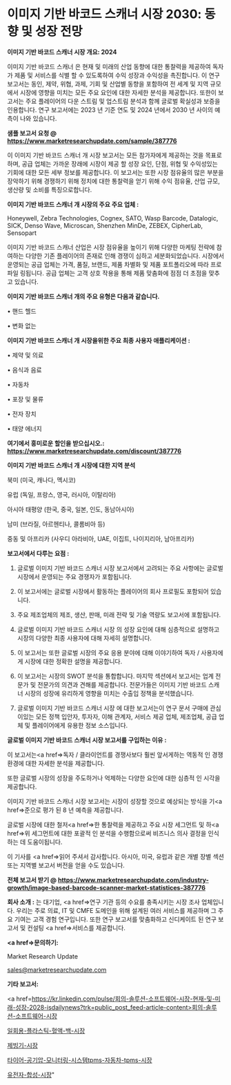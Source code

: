 # 이미지 기반 바코드 스캐너 시장 2030: 동향 및 성장 전망

<strong>이미지 기반 바코드 스캐너 시장 개요: 2024</strong>

이미지 기반 바코드 스캐너 은 현재 및 미래의 산업 동향에 대한 통찰력을 제공하여 독자가 제품 및 서비스를 식별 할 수 있도록하여 수익 성장과 수익성을 촉진합니다. 이 연구 보고서는 동인, 제약, 위협, 과제, 기회 및 산업별 동향을 포함하여 전 세계 및 지역 규모에서 시장에 영향을 미치는 모든 주요 요인에 대한 자세한 분석을 제공합니다. 또한이 보고서는 주요 플레이어의 다운 스트림 및 업스트림 분석과 함께 글로벌 확실성과 보증을 인용합니다. 연구 보고서에는 2023 년 기준 연도 및 2024 년에서 2030 년 사이의 예측이 나와 있습니다.



<strong>샘플 보고서 요청 @ <a href=https://www.marketresearchupdate.com/sample/387776>https://www.marketresearchupdate.com/sample/387776</a></strong>

이 이미지 기반 바코드 스캐너 개 시장 보고서는 모든 참가자에게 제공하는 것을 목표로하며, 공급 업체는 가까운 장래에 시장이 제공 할 성장 요인, 단점, 위협 및 수익성있는 기회에 대한 모든 세부 정보를 제공합니다. 이 보고서는 또한 시장 점유율의 많은 부분을 장악하기 위해 경쟁하기 위해 정치에 대한 통찰력을 얻기 위해 수익 점유율, 산업 규모, 생산량 및 소비를 특징으로합니다.



<strong>이미지 기반 바코드 스캐너 개 시장의 주요 주요 업체 :</strong>

Honeywell, Zebra Technologies, Cognex, SATO, Wasp Barcode, Datalogic, SICK, Denso Wave, Microscan, Shenzhen MinDe, ZEBEX, CipherLab, Sensopart

이미지 기반 바코드 스캐너 산업은 시장 점유율을 높이기 위해 다양한 마케팅 전략에 참여하는 다양한 기존 플레이어의 존재로 인해 경쟁이 심하고 세분화되었습니다. 시장에서 운영되는 공급 업체는 가격, 품질, 브랜드, 제품 차별화 및 제품 포트폴리오에 따라 프로파일 링됩니다. 공급 업체는 고객 상호 작용을 통해 제품 맞춤화에 점점 더 초점을 맞추고 있습니다.



<strong>이미지 기반 바코드 스캐너 개의 주요 유형은 다음과 같습니다.</strong>

• 핸드 헬드

• 변화 없는



<strong>이미지 기반 바코드 스캐너 개 시장을위한 주요 최종 사용자 애플리케이션 :</strong>

• 제약 및 의료

• 음식과 음료

• 자동차

• 포장 및 물류

• 전자 장치

• 태양 에너지



<strong>여기에서 흥미로운 할인을 받으십시오.: <a href=https://www.marketresearchupdate.com/discount/387776>https://www.marketresearchupdate.com/discount/387776</a></strong>



<strong>이미지 기반 바코드 스캐너 개 시장에 대한 지역 분석</strong>

북미 (미국, 캐나다, 멕시코)

유럽 (독일, 프랑스, 영국, 러시아, 이탈리아)

아시아 태평양 (한국, 중국, 일본, 인도, 동남아시아)

남미 (브라질, 아르헨티나, 콜롬비아 등)

중동 및 아프리카 (사우디 아라비아, UAE, 이집트, 나이지리아, 남아프리카)



<strong>보고서에서 다루는 요점 :</strong>

1. 글로벌 이미지 기반 바코드 스캐너 시장 보고서에서 고려되는 주요 사항에는 글로벌 시장에서 운영되는 주요 경쟁자가 포함됩니다.

2. 이 보고서에는 글로벌 시장에서 활동하는 플레이어의 회사 프로필도 포함되어 있습니다.

3. 주요 제조업체의 제조, 생산, 판매, 미래 전략 및 기술 역량도 보고서에 포함됩니다.

4. 글로벌 이미지 기반 바코드 스캐너 시장 의 성장 요인에 대해 심층적으로 설명하고 시장의 다양한 최종 사용자에 대해 자세히 설명합니다.

5. 이 보고서는 또한 글로벌 시장의 주요 응용 분야에 대해 이야기하여 독자 / 사용자에게 시장에 대한 정확한 설명을 제공합니다.

6. 이 보고서는 시장의 SWOT 분석을 통합합니다. 마지막 섹션에서 보고서는 업계 전문가 및 전문가의 의견과 견해를 제공합니다. 전문가들은 이미지 기반 바코드 스캐너 시장의 성장에 유리하게 영향을 미치는 수출입 정책을 분석했습니다.

7. 글로벌 이미지 기반 바코드 스캐너 시장 에 대한 보고서는이 연구 문서 구매에 관심이있는 모든 정책 입안자, 투자자, 이해 관계자, 서비스 제공 업체, 제조업체, 공급 업체 및 플레이어에게 유용한 정보 소스입니다.



<strong>글로벌 이미지 기반 바코드 스캐너 시장 보고서를 구입하는 이유 :</strong>

이 보고서는<a href=>독자 / 클</a>라이언트를 경쟁사보다 훨씬 앞서게하는 역동적 인 경쟁 환경에 대한 자세한 분석을 제공합니다.

또한 글로벌 시장의 성장을 주도하거나 억제하는 다양한 요인에 대한 심층적 인 시각을 제공합니다.

이미지 기반 바코드 스캐너 시장 보고서는 시장이 성장할 것으로 예상되는 방식을 기<a href=>준으로</a> 평가 된 8 년 예측을 제공합니다.

글로벌 시장에 대한 철저<a href=>한 통찰력</a>을 제공하고 주요 시장 세그먼트 및 하<a href=>위 세그</a>먼트에 대한 포괄적 인 분석을 수행함으로써 비즈니스 의사 결정을 인식하는 데 도움이됩니다.

이 기사를 <a href=>읽어 주</a>셔서 감사합니다. 아시아, 미국, 유럽과 같은 개별 장별 섹션 또는 지역별 보고서 버전을 얻을 수도 있습니다.



<strong>전체 보고서 받기 @ <a href=https://www.marketresearchupdate.com/industry-growth/image-based-barcode-scanner-market-statistices-387776>https://www.marketresearchupdate.com/industry-growth/image-based-barcode-scanner-market-statistices-387776</a></strong>



<strong>회사 소개 :</strong>
는 대기업, <a href=>연구 기</a>관 등의 수요를 충족시키는 시장 조사 업체입니다. 우리는 주로 의료, IT 및 CMFE 도메인을 위해 설계된 여러 서비스를 제공하며 그 주요 기여는 고객 경험 연구입니다. 또한 연구 보고서를 맞춤화하고 신디케이트 된 연구 보고서 및 컨설팅 <a href=>서비</a>스를 제공합니다.



<strong><a href=>문의하기:</a></strong>

Market Research Update

sales@marketresearchupdate.com



<strong>기타 보고서:</strong>

<a href=https://kr.linkedin.com/pulse/회의-솔루션-소프트웨어-시장-현재-및-미래-성장-2028-isdailynews?trk=public_post_feed-article-content>회의-솔루션-소프트웨어-시장</a>

<a href=https://www.linkedin.com/pulse/일회용-플라스틱-혈액-백-시장-규모-및-성장-2023-survey-spotlight-pro-24-analysis/>일회용-플라스틱-혈액-백-시장</a>

<a href=https://www.linkedin.com/pulse/제빙기-시장-규모-및-성장-2023-trend-tracking-tips-360-analysis-n5itf/>제빙기-시장</a>

<a href=https://www.linkedin.com/pulse/타이어-공기압-모니터링-시스템tpms-자동차-tpms-시장-경쟁-분석-및-offmf/>타이어-공기압-모니터링-시스템tpms-자동차-tpms-시장</a>

<a href=https://www.linkedin.com/pulse/유전자-합성-시장-세분화-연구-및-목표-고객2030년-data-dive-diaries-24-analysis-dyzof/>유전자-합성-시장</a>"
